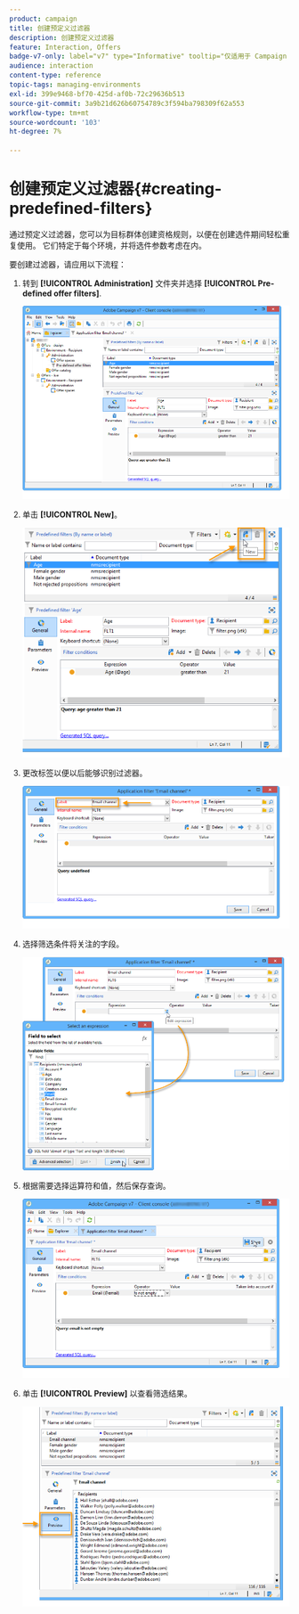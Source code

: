 ```yaml
---
product: campaign
title: 创建预定义过滤器
description: 创建预定义过滤器
feature: Interaction, Offers
badge-v7-only: label="v7" type="Informative" tooltip="仅适用于 Campaign Classic v7"
audience: interaction
content-type: reference
topic-tags: managing-environments
exl-id: 399e9468-bf70-425d-af0b-72c29636b513
source-git-commit: 3a9b21d626b60754789c3f594ba798309f62a553
workflow-type: tm+mt
source-wordcount: '103'
ht-degree: 7%

---
```


# 创建预定义过滤器{#creating-predefined-filters}



通过预定义过滤器，您可以为目标群体创建资格规则，以便在创建选件期间轻松重复使用。 它们特定于每个环境，并将选件参数考虑在内。

要创建过滤器，请应用以下流程：

1. 转到 **[!UICONTROL Administration]** 文件夹并选择 **[!UICONTROL Pre-defined offer filters]**.

   ![](assets/offer_filter_create_005.png)

1. 单击 **[!UICONTROL New]**。

   ![](assets/offer_filter_create_001.png)

1. 更改标签以便以后能够识别过滤器。

   ![](assets/offer_filter_create_002.png)

1. 选择筛选条件将关注的字段。

   ![](assets/offer_filter_create_003.png)

1. 根据需要选择运算符和值，然后保存查询。

   ![](assets/offer_filter_create_004.png)

1. 单击 **[!UICONTROL Preview]** 以查看筛选结果。

   ![](assets/offer_filter_create_006.png)
